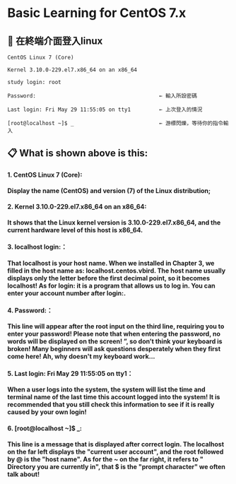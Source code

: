 # Basic Learning for CentOS 7.x

## 📣 在終端介面登入linux

```
CentOS Linux 7 (Core)

Kernel 3.10.0-229.el7.x86_64 on an x86_64

study login: root

Password:                                       ← 輸入所設密碼

Last login: Fri May 29 11:55:05 on tty1         ← 上次登入的情況

[root@localhost ~]$ _                           ← 游標閃爍，等待你的指令輸入
```

## 📋 What is shown above is this:

#### 1. CentOS Linux 7 (Core):
**Display the name (CentOS) and version (7) of the Linux distribution;**


#### 2. Kernel 3.10.0-229.el7.x86_64 on an x86_64:
**It shows that the Linux kernel version is 3.10.0-229.el7.x86_64, and the current hardware level of this host is x86_64.**


#### 3. localhost login:：
**That localhost is your host name. When we installed in Chapter 3, we filled in the host name as: localhost.centos.vbird. The host name usually displays only the letter before the first decimal point, so it becomes localhost! As for login: it is a program that allows us to log in. You can enter your account number after login:.**


#### 4. Password:：
**This line will appear after the root input on the third line, requiring you to enter your password! Please note that when entering the password, no words will be displayed on the screen! ”, so don’t think your keyboard is broken! Many beginners will ask questions desperately when they first come here! Ah, why doesn't my keyboard work...**

#### 5. Last login: Fri May 29 11:55:05 on tty1：
**When a user logs into the system, the system will list the time and terminal name of the last time this account logged into the system! It is recommended that you still check this information to see if it is really caused by your own login!**

#### 6. [root@localhost ~]$ _:
**This line is a message that is displayed after correct login. The localhost on the far left displays the "current user account", and the root followed by @ is the "host name". As for the ~ on the far right, it refers to " Directory you are currently in", that $ is the "prompt character" we often talk about!**
